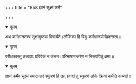 +++
title = "858 ज्ञानं सूक्ष्मं कर्म"

+++


<details open><summary>मूलम्</summary>

अथ कर्मज्ञानतत्त्वं सूक्ष्मदृष्ट्या विचार्यते।लौकिका हि विदुः कर्मज्ञानयोर्महदन्तरम्॥
</details>



<details open><summary>मूलम्</summary>

परीक्षकास्तु तत्त्वज्ञाः प्रविवेकं न कंचन।परिभाषामन्तरेण न निरूपयितुं क्षमाः॥
</details>



<details open><summary>मूलम्</summary>

ज्ञानं कर्मैव सूक्ष्मं स्यादान्तरं स्फुरणं हि तत्।बाह्यं तु स्फुरणं लोके क्रिया कर्मेति कथ्यते॥
</details>

